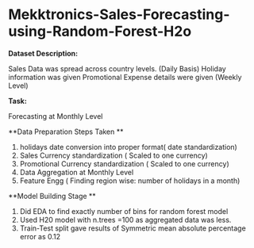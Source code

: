 # Mekktronics-Sales-Forecasting-using-Random-Forest-H2o

**Dataset Description:**

Sales Data was spread across country levels. (Daily Basis) 
Holiday information was given 
Promotional Expense details were given (Weekly Level)

**Task:**

Forecasting at Monthly Level



**Data Preparation Steps Taken **

1.  holidays date conversion into proper format( date standardization)
2.  Sales Currency standardization ( Scaled to one currency)
3.  Promotional Currency standardization ( Scaled to one currency)
4. Data Aggregation at Monthly Level
5. Feature Engg ( Finding region wise:  number of holidays in a month)


**Model Building Stage **

1. Did EDA to find exactly number of bins for random forest model
2. Used H20 model with n.trees =100 as aggregated data was less.
3. Train-Test split gave results of Symmetric mean absolute percentage error as 0.12

 


